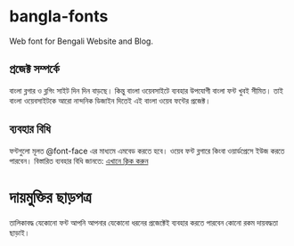 # bangla-fonts
Web font for Bengali Website and Blog.

## প্রজেক্ট সম্পর্কে
বাংলা ব্লগার ও ব্লগিং সাইট দিন দিন বাড়ছে। কিন্তু বাংলা ওয়েবসাইটে ব্যবহার উপযোগী বাংলা ফন্ট খুবই সীমিত।
তাই বাংলা ওয়েবসাইটকে আরো নান্দনিক ডিজাইন দিতেই এই বাংলা ওয়েব ফন্টের প্রজেক্ট।
## ব্যবহার বিধি
ফন্টগুলো মূলত @font-face এর মাধ্যমে এমবেড করতে হবে। ওয়েব ফন্ট ব্লগারে কিংবা ওয়ার্ডপ্রেসে ইউজ করতে পারবেন। বিস্তারিত ব্যবহার বিধি জানতে: <a href="https://amirulsizan.live">এখানে ক্লিক করুন</a>

# দায়মুক্তির ছাড়পত্র 
তালিকাবদ্ধ যেকোনো ফন্ট আপনি আপনার যেকোনো ধরনের প্রজেক্টেই ব্যবহার করতে পারবেন কোনো রকম দায়বদ্ধতা ছাড়াই।
